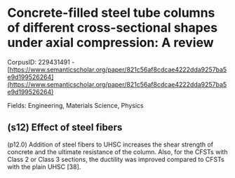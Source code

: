 # Concrete-filled steel tube columns of different cross-sectional shapes under axial compression: A review

CorpusID: 229431491 - [https://www.semanticscholar.org/paper/821c56af8cdcae4222dda9257ba5e9d199526264](https://www.semanticscholar.org/paper/821c56af8cdcae4222dda9257ba5e9d199526264)

Fields: Engineering, Materials Science, Physics

## (s12) Effect of steel fibers
(p12.0) Addition of steel fibers to UHSC increases the shear strength of concrete and the ultimate resistance of the column. Also, for the CFSTs with Class 2 or Class 3 sections, the ductility was improved compared to CFSTs with the plain UHSC [38].
